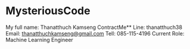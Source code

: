 # MysteriousCode
My full name: Thanatthuch Kamseng
ContractMe**
Line: thanatthuch38
Email: thanatthuchkamseng@gmail.com
Tell: 085-115-4196
Current Role: Machine Learning Engineer
